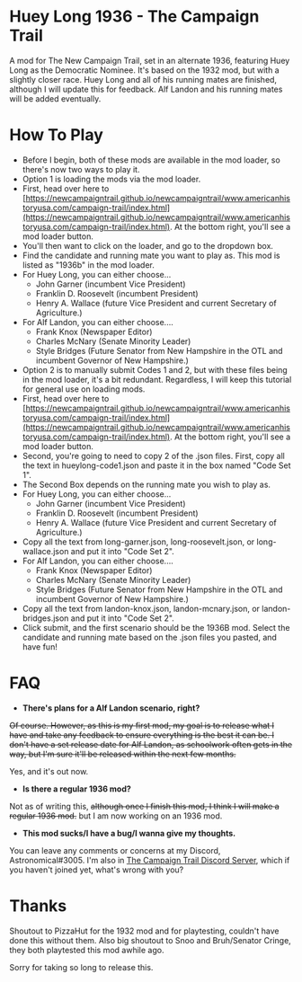 # Huey Long 1936 - The Campaign Trail
A mod for The New Campaign Trail, set in an alternate 1936, featuring Huey Long as the Democratic Nominee. It's based on the 1932 mod, but with a slightly closer race. Huey Long and all of his running mates are finished, although I will update this for feedback. Alf Landon and his running mates will be added eventually.

# How To Play
- Before I begin, both of these mods are available in the mod loader, so there's now two ways to play it.
- Option 1 is loading the mods via the mod loader. 
- First, head over here to [https://newcampaigntrail.github.io/newcampaigntrail/www.americanhistoryusa.com/campaign-trail/index.html](https://newcampaigntrail.github.io/newcampaigntrail/www.americanhistoryusa.com/campaign-trail/index.html). At the bottom right, you'll see a mod loader button.
- You'll then want to click on the loader, and go to the dropdown box.
- Find the candidate and running mate you want to play as. This mod is listed as "1936b" in the mod loader. 
- For Huey Long, you can either choose...
    * John Garner (incumbent Vice President)
    * Franklin D. Roosevelt (incumbent President)
    * Henry A. Wallace (future Vice President and current Secretary of Agriculture.) 
 - For Alf Landon, you can either choose....
    * Frank Knox (Newspaper Editor)
    * Charles McNary (Senate Minority Leader)
    * Style Bridges (Future Senator from New Hampshire in the OTL and incumbent Governor of New Hampshire.)
- Option 2 is to manually submit Codes 1 and 2, but with these files being in the mod loader, it's a bit redundant. Regardless, I will keep this tutorial for general use on loading mods.
- First, head over here to [https://newcampaigntrail.github.io/newcampaigntrail/www.americanhistoryusa.com/campaign-trail/index.html](https://newcampaigntrail.github.io/newcampaigntrail/www.americanhistoryusa.com/campaign-trail/index.html). At the bottom right, you'll see a mod loader button.
- Second, you're going to need to copy 2 of the .json files. First, copy all the text in hueylong-code1.json and paste it in the box named "Code Set 1". 
- The Second Box depends on the running mate you wish to play as. 
- For Huey Long, you can either choose...
    * John Garner (incumbent Vice President)
    * Franklin D. Roosevelt (incumbent President)
    * Henry A. Wallace (future Vice President and current Secretary of Agriculture.) 
- Copy all the text from long-garner.json, long-roosevelt.json, or long-wallace.json and put it into "Code Set 2". 
- For Alf Landon, you can either choose....
    * Frank Knox (Newspaper Editor)
    * Charles McNary (Senate Minority Leader)
    * Style Bridges (Future Senator from New Hampshire in the OTL and incumbent Governor of New Hampshire.)
- Copy all the text from landon-knox.json, landon-mcnary.json, or landon-bridges.json and put it into "Code Set 2".
- Click submit, and the first scenario should be the 1936B mod. Select the candidate and running mate based on the .json files you pasted, and have fun!
# FAQ
- **There's plans for a Alf Landon scenario, right?**

~~Of course. However, as this is my first mod, my goal is to release what I have and take any feedback to ensure everything is the best it can be. I don't have a set release date for Alf Landon, as schoolwork often gets in the way, but I'm sure it'll be released within the next few months.~~

Yes, and it's out now. 

- **Is there a regular 1936 mod?**

Not as of writing this, ~~although once I finish this mod, I think I will make a regular 1936 mod.~~ but I am now working on an 1936 mod. 

- **This mod sucks/I have a bug/I wanna give my thoughts.**

You can leave any comments or concerns at my Discord, Astronomical#3005. I'm also in [The Campaign Trail Discord Server](https://discord.gg/CfS6yTtjZj), which if you haven't joined yet, what's wrong with you? 

# Thanks
Shoutout to PizzaHut for the 1932 mod and for playtesting, couldn't have done this without them. Also big shoutout to Snoo and Bruh/Senator Cringe, they both playtested this mod awhile ago. 

Sorry for taking so long to release this. 
